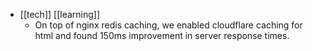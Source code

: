 - [[tech]] [[learning]]
	- On top of nginx redis caching, we enabled cloudflare caching for html and found 150ms improvement in server response times.
